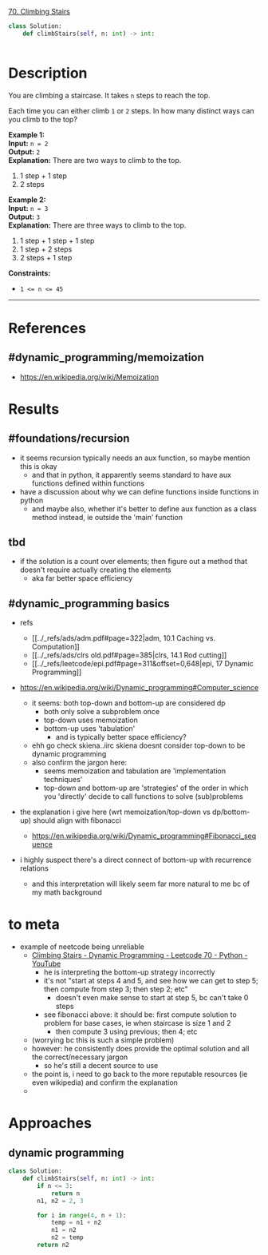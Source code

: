 [70. Climbing Stairs](https://leetcode.com/problems/climbing-stairs/)

```python
class Solution:
    def climbStairs(self, n: int) -> int:
        
```

# Description

You are climbing a staircase. It takes `n` steps to reach the top.

Each time you can either climb `1` or `2` steps. In how many distinct ways can you climb to the top?

**Example 1:**  
**Input:** `n = 2`  
**Output:** `2`  
**Explanation:** There are two ways to climb to the top.  
1. 1 step + 1 step
2. 2 steps

**Example 2:**  
**Input:** `n = 3`  
**Output:** `3`  
**Explanation:** There are three ways to climb to the top.  
1. 1 step + 1 step + 1 step
2. 1 step + 2 steps
3. 2 steps + 1 step

**Constraints:**
- `1 <= n <= 45`

---


# References

## #dynamic_programming/memoization

- https://en.wikipedia.org/wiki/Memoization



# Results

## #foundations/recursion

- it seems recursion typically needs an aux function, so maybe mention this is okay
	- and that in python, it apparently seems standard to have aux functions defined within functions
- have a discussion about why we can define functions inside functions in python
	- and maybe also, whether it's better to define aux function as a class method instead, ie outside the 'main' function




## tbd
- if the solution is a count over elements; then figure out a method that doesn't require actually creating the elements
	- aka far better space efficiency



## #dynamic_programming basics

- refs
	- [[../_refs/ads/adm.pdf#page=322|adm, 10.1 Caching vs. Computation]]
	- [[../_refs/ads/clrs old.pdf#page=385|clrs, 14.1 Rod cutting]]
	- [[../_refs/leetcode/epi.pdf#page=311&offset=0,648|epi, 17 Dynamic Programming]]


- https://en.wikipedia.org/wiki/Dynamic_programming#Computer_science
	- it seems: both top-down and bottom-up are considered dp
		- both only solve a subproblem once
		- top-down uses memoization
		- bottom-up uses 'tabulation'
			- and is typically better space efficiency?
	- ehh go check skiena..iirc skiena doesnt consider top-down to be dynamic programming
	- also confirm the jargon here:
		- seems memoization and tabulation are 'implementation techniques'
		- top-down and bottom-up are 'strategies' of the order in which you 'directly' decide to call functions to solve (sub)problems
- the explanation i give here (wrt memoization/top-down vs dp/bottom-up) should align with fibonacci
	- https://en.wikipedia.org/wiki/Dynamic_programming#Fibonacci_sequence
- i highly suspect there's a direct connect of bottom-up with recurrence relations
	- and this interpretation will likely seem far more natural to me bc of my math background



# to meta
- example of neetcode being unreliable
	- [Climbing Stairs - Dynamic Programming - Leetcode 70 - Python - YouTube](https://www.youtube.com/watch?v=Y0lT9Fck7qI&list=PLPe9IkX86X3y5m_MvtNu2ughxsvkqUNKr&index=100)
		- he is interpreting the bottom-up strategy incorrectly
		- it's not "start at steps 4 and 5, and see how we can get to step 5; then compute from step 3; then step 2; etc"
			- doesn't even make sense to start at step 5, bc can't take 0 steps
		- see fibonacci above: it should be: first compute solution to problem for base cases, ie when staircase is size 1 and 2
			- then compute 3 using previous; then 4; etc
	- (worrying bc this is such a simple problem)
	- however: he consistently does provide the optimal solution and all the correct/necessary jargon
		- so he's still a decent source to use
	- the point is, i need to go back to the more reputable resources (ie even wikipedia) and confirm the explanation
	- 



# Approaches


## dynamic programming

```python
class Solution:
    def climbStairs(self, n: int) -> int:
        if n <= 3:
            return n
        n1, n2 = 2, 3

        for i in range(4, n + 1):
            temp = n1 + n2
            n1 = n2
            n2 = temp
        return n2

```